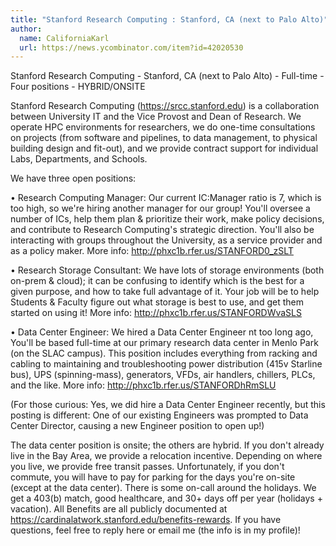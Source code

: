 ```yaml
---
title: "Stanford Research Computing : Stanford, CA (next to Palo Alto)"
author:
  name: CaliforniaKarl
  url: https://news.ycombinator.com/item?id=42020530
---
```

Stanford Research Computing - Stanford, CA (next to Palo Alto) - Full-time - Four positions - HYBRID&#x2F;ONSITE

Stanford Research Computing (<a href="https:&#x2F;&#x2F;srcc.stanford.edu" rel="nofollow">https:&#x2F;&#x2F;srcc.stanford.edu</a>) is a collaboration between University IT and the Vice Provost and Dean of Research. We operate HPC environments for researchers, we do one-time consultations on projects (from software and pipelines, to data management, to physical building design and fit-out), and we provide contract support for individual Labs, Departments, and Schools.

We have three open positions:

• Research Computing Manager: Our current IC:Manager ratio is 7, which is too high, so we&#x27;re hiring another manager for our group! You&#x27;ll oversee a number of ICs, help them plan &amp; prioritize their work, make policy decisions, and contribute to Research Computing&#x27;s strategic direction. You&#x27;ll also be interacting with groups throughout the University, as a service provider and as a policy maker. More info: <a href="http:&#x2F;&#x2F;phxc1b.rfer.us&#x2F;STANFORD0_zSLT" rel="nofollow">http:&#x2F;&#x2F;phxc1b.rfer.us&#x2F;STANFORD0_zSLT</a>

• Research Storage Consultant: We have lots of storage environments (both on-prem &amp; cloud); it can be confusing to identify which is the best for a given purpose, and how to take full advantage of it. Your job will be to help Students &amp; Faculty figure out what storage is best to use, and get them started on using it! More info: <a href="http:&#x2F;&#x2F;phxc1b.rfer.us&#x2F;STANFORDWvaSLS" rel="nofollow">http:&#x2F;&#x2F;phxc1b.rfer.us&#x2F;STANFORDWvaSLS</a>

• Data Center Engineer: We hired a Data Center Engineer nt too long ago, You&#x27;ll be based full-time at our primary research data center in Menlo Park (on the SLAC campus). This position includes everything from racking and cabling to maintaining and troubleshooting power distribution (415v Starline bus), UPS (spinning-mass), generators, VFDs, air handlers, chillers, PLCs, and the like. More info: <a href="http:&#x2F;&#x2F;phxc1b.rfer.us&#x2F;STANFORDhRmSLU" rel="nofollow">http:&#x2F;&#x2F;phxc1b.rfer.us&#x2F;STANFORDhRmSLU</a>

(For those curious: Yes, we did hire a Data Center Engineer recently, but this posting is different: One of our existing Engineers was prompted to Data Center Director, causing a new Engineer position to open up!)

The data center position is onsite; the others are hybrid. If you don&#x27;t already live in the Bay Area, we provide a relocation incentive. Depending on where you live, we provide free transit passes. Unfortunately, if you don&#x27;t commute, you will have to pay for parking for the days you&#x27;re on-site (except at the data center). There is some on-call around the holidays. We get a 403(b) match, good healthcare, and 30+ days off per year (holidays + vacation). All Benefits are all publicly documented at <a href="https:&#x2F;&#x2F;cardinalatwork.stanford.edu&#x2F;benefits-rewards" rel="nofollow">https:&#x2F;&#x2F;cardinalatwork.stanford.edu&#x2F;benefits-rewards</a>.
If you have questions, feel free to reply here or email me (the info is in my profile)!
<JobApplication />
